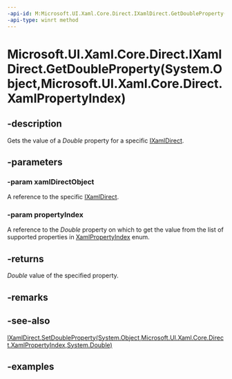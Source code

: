 ```yaml
---
-api-id: M:Microsoft.UI.Xaml.Core.Direct.IXamlDirect.GetDoubleProperty(System.Object,Microsoft.UI.Xaml.Core.Direct.XamlPropertyIndex)
-api-type: winrt method
---
```


# Microsoft.UI.Xaml.Core.Direct.IXamlDirect.GetDoubleProperty(System.Object,Microsoft.UI.Xaml.Core.Direct.XamlPropertyIndex)

<!--
public double GetDoubleProperty (object xamlDirectObject, Microsoft.UI.Xaml.Core.Direct.XamlPropertyIndex propertyIndex);
-->

## -description

Gets the value of a _Double_ property for a specific [IXamlDirect](ixamldirect.md).

## -parameters

### -param xamlDirectObject

A reference to the specific [IXamlDirect](ixamldirect.md).

### -param propertyIndex

A reference to the _Double_ property on which to get the value from the list of supported properties in [XamlPropertyIndex](xamlpropertyindex.md) enum.

## -returns

_Double_ value of the specified property.

## -remarks

## -see-also

[IXamlDirect.SetDoubleProperty(System.Object,Microsoft.UI.Xaml.Core.Direct.XamlPropertyIndex,System.Double)](ixamldirect_setdoubleproperty_620806896.md)

## -examples

